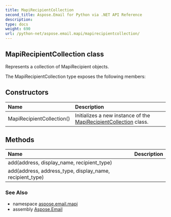 ```yaml
---
title: MapiRecipientCollection
second_title: Aspose.Email for Python via .NET API Reference
description: 
type: docs
weight: 690
url: /python-net/aspose.email.mapi/mapirecipientcollection/
---
```


## MapiRecipientCollection class

Represents a collection of MapiRecipient objects.

The MapiRecipientCollection type exposes the following members:
## Constructors
| Name | Description |
| :- | :- |
|MapiRecipientCollection()|Initializes a new instance of the [MapiRecipientCollection](/email/python-net/aspose.email.mapi/mapirecipientcollection/) class.|
## Methods
| Name | Description |
| :- | :- |
|add(address, display_name, recipient_type)|  |
|add(address, address_type, display_name, recipient_type)|  |

### See Also

* namespace [aspose.email.mapi](/email/python-net/aspose.email.mapi/)
* assembly [Aspose.Email](/email/python-net/)

